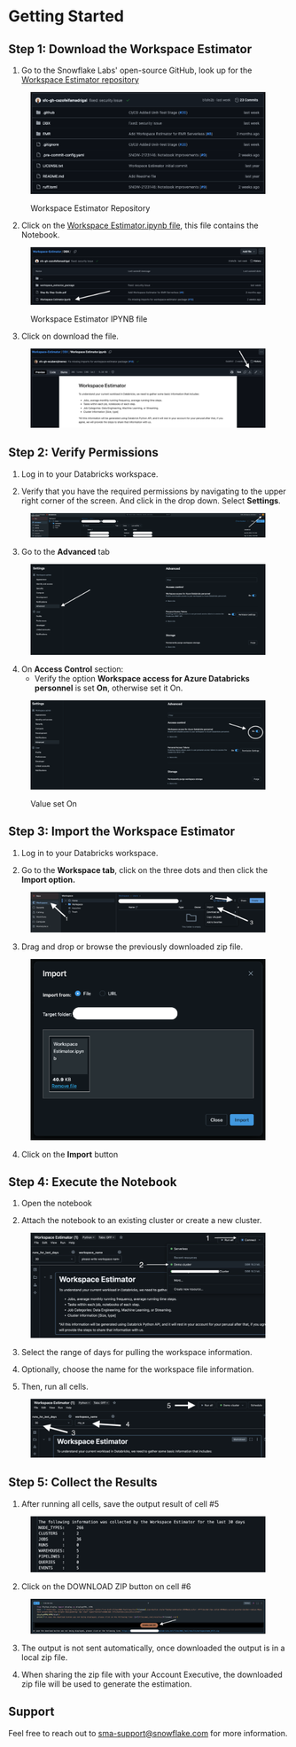 # Getting Started

## Step 1: Download the Workspace Estimator

1. Go to the Snowflake Labs' open-source GitHub, look up for the [Workspace Estimator repository](https://github.com/Snowflake-Labs/Workspace-Estimator/tree/main)

<figure><img src="./doc-images/repository.png" alt=""><figcaption><p>Workspace Estimator Repository</p></figcaption></figure>

2. Click on the [Workspace Estimator.ipynb file](https://github.com/Snowflake-Labs/Workspace-Estimator/blob/main/DBX/Workspace%20Estimator.ipynb), this file contains the Notebook.

<figure><img src="./doc-images/notebook.png" alt=""><figcaption><p>Workspace Estimator IPYNB file</p></figcaption></figure>

3. Click on download the file.

<figure><img src="./doc-images/notebook_download.png" alt=""><figcaption></figcaption></figure>

## Step 2: Verify Permissions

1. Log in to your Databricks workspace.

2. Verify that you have the required permissions by navigating to the upper right corner of
the screen. And click in the drop down. Select **Settings**.

<figure><img src="./doc-images/settings.png" alt=""><figcaption></figcaption></figure>

3. Go to the **Advanced** tab

<figure><img src="./doc-images/settings_advance_tab.png" alt=""><figcaption></figcaption></figure>

4. On **Access Control** section:
   - Verify the option **Workspace access for Azure Databricks personnel** is set **On**, otherwise set it On.

<figure><img src="./doc-images/settings_access_control.png" alt=""><figcaption><p>Value set On</p></figcaption></figure>

## Step 3: Import the Workspace Estimator

1. Log in to your Databricks workspace.

2. Go to the **Workspace tab**, click on the three dots and then click the **Import option.**

<figure><img src="./doc-images/import_process.png" alt=""><figcaption></figcaption></figure>

3. Drag and drop or browse the previously downloaded zip file.

<figure><img src="./doc-images/import_notebook.png" alt=""><figcaption></figcaption></figure>

4. Click on the **Import** button

## Step 4: Execute the Notebook

1. Open the notebook

2. Attach the notebook to an existing cluster or create a new cluster.

<figure><img src="./doc-images/attach_cluster_to_notebook.png" alt=""><figcaption></figcaption></figure>

3. Select the range of days for pulling the workspace information.

4. Optionally, choose the name for the workspace file information.

5. Then, run all cells.

<figure><img src="./doc-images/notebook_run.png" alt=""><figcaption></figcaption></figure>

## Step 5: Collect the Results

1. After running all cells, save the output result of cell #5

<figure><img src="./doc-images/result_output.png" alt=""><figcaption></figcaption></figure>

2. Click on the DOWNLOAD ZIP button on cell #6

<figure><img src="./doc-images/download_estimation_zip_file.png" alt=""><figcaption></figcaption></figure>

3. The output is not sent automatically, once downloaded the output is in a local zip file.

4. When sharing the zip file with your Account Executive, the downloaded zip file will be used to generate the estimation.

## Support

Feel free to reach out to [sma-support@snowflake.com](mailto:sma-support@snowflake.com) for more information.&#x20;
